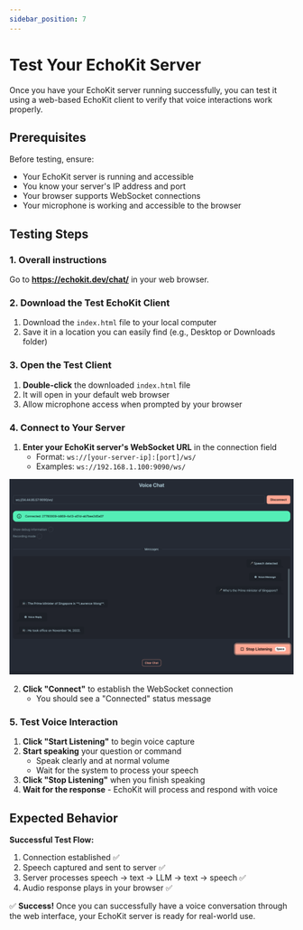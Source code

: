 ```yaml
---
sidebar_position: 7
---
```


# Test Your EchoKit Server

Once you have your EchoKit server running successfully, you can test it using a web-based EchoKit client to verify that voice interactions work properly.

## Prerequisites

Before testing, ensure:

- Your EchoKit server is running and accessible
- You know your server's IP address and port
- Your browser supports WebSocket connections
- Your microphone is working and accessible to the browser

## Testing Steps

### 1. Overall instructions

Go to **https://echokit.dev/chat/** in your web browser.

### 2. Download the Test EchoKit Client

1. Download the `index.html` file to your local computer
2. Save it in a location you can easily find (e.g., Desktop or Downloads folder)

### 3. Open the Test Client

1. **Double-click** the downloaded `index.html` file
2. It will open in your default web browser
3. Allow microphone access when prompted by your browser

### 4. Connect to Your Server

1. **Enter your EchoKit server's WebSocket URL** in the connection field
   - Format: `ws://[your-server-ip]:[port]/ws/`
   - Examples: `ws://192.168.1.100:9090/ws/`

![](test-echokit-server.png)

2. **Click "Connect"** to establish the WebSocket connection
   - You should see a "Connected" status message

### 5. Test Voice Interaction

1. **Click "Start Listening"** to begin voice capture
2. **Start speaking** your question or command
   - Speak clearly and at normal volume
   - Wait for the system to process your speech
3. **Click "Stop Listening"** when you finish speaking
4. **Wait for the response** - EchoKit will process and respond with voice

## Expected Behavior

**Successful Test Flow:**
1. Connection established ✅
2. Speech captured and sent to server ✅
3. Server processes speech → text → LLM → text → speech ✅
4. Audio response plays in your browser ✅


✅ **Success!** Once you can successfully have a voice conversation through the web interface, your EchoKit server is ready for real-world use.
